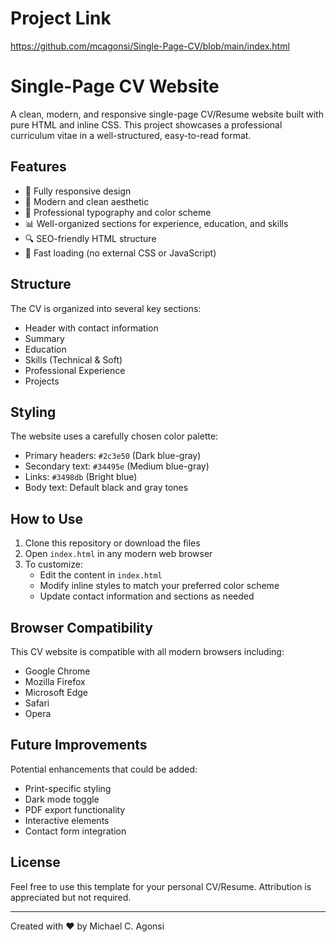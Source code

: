 # Project Link

https://github.com/mcagonsi/Single-Page-CV/blob/main/index.html

# Single-Page CV Website

A clean, modern, and responsive single-page CV/Resume website built with pure HTML and inline CSS. This project showcases a professional curriculum vitae in a well-structured, easy-to-read format.

## Features

- 📱 Fully responsive design
- 🎨 Modern and clean aesthetic
- 🎯 Professional typography and color scheme
- 📊 Well-organized sections for experience, education, and skills
- 🔍 SEO-friendly HTML structure
- 💨 Fast loading (no external CSS or JavaScript)

## Structure

The CV is organized into several key sections:
- Header with contact information
- Summary
- Education
- Skills (Technical & Soft)
- Professional Experience
- Projects

## Styling

The website uses a carefully chosen color palette:
- Primary headers: `#2c3e50` (Dark blue-gray)
- Secondary text: `#34495e` (Medium blue-gray)
- Links: `#3498db` (Bright blue)
- Body text: Default black and gray tones

## How to Use

1. Clone this repository or download the files
2. Open `index.html` in any modern web browser
3. To customize:
   - Edit the content in `index.html`
   - Modify inline styles to match your preferred color scheme
   - Update contact information and sections as needed

## Browser Compatibility

This CV website is compatible with all modern browsers including:
- Google Chrome
- Mozilla Firefox
- Microsoft Edge
- Safari
- Opera

## Future Improvements

Potential enhancements that could be added:
- Print-specific styling
- Dark mode toggle
- PDF export functionality
- Interactive elements
- Contact form integration

## License

Feel free to use this template for your personal CV/Resume. Attribution is appreciated but not required.

---
Created with ❤️ by Michael C. Agonsi
